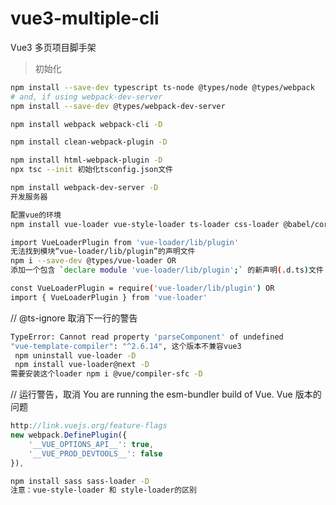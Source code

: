 # vue3-multiple-cli

Vue3 多页项目脚手架

> 初始化

```sh
npm install --save-dev typescript ts-node @types/node @types/webpack
# and, if using webpack-dev-server
npm install --save-dev @types/webpack-dev-server

npm install webpack webpack-cli -D
```

<!-- 注意：webpack现在默认能识别.ts文件，无需添加对应的loader -->

```sh
npm install clean-webpack-plugin -D
```

```sh
npm install html-webpack-plugin -D
npx tsc --init 初始化tsconfig.json文件
```

```sh
npm install webpack-dev-server -D
开发服务器
```

```sh
配置vue的环境
npm install vue-loader vue-style-loader ts-loader css-loader @babel/core babel-loader @vue/babel-preset-app vue-template-compiler -D

import VueLoaderPlugin from 'vue-loader/lib/plugin'
无法找到模块“vue-loader/lib/plugin”的声明文件
npm i --save-dev @types/vue-loader OR
添加一个包含 `declare module 'vue-loader/lib/plugin';` 的新声明(.d.ts)文件

const VueLoaderPlugin = require('vue-loader/lib/plugin') OR
import { VueLoaderPlugin } from 'vue-loader'

```

// @ts-ignore 取消下一行的警告

```sh
TypeError: Cannot read property 'parseComponent' of undefined
"vue-template-compiler": "^2.6.14", 这个版本不兼容vue3
 npm uninstall vue-loader -D
 npm install vue-loader@next -D
需要安装这个loader npm i @vue/compiler-sfc -D
```

// 运行警告，取消
You are running the esm-bundler build of Vue. Vue 版本的问题

<!-- 解决 -->

```js
http://link.vuejs.org/feature-flags
new webpack.DefinePlugin({
    '__VUE_OPTIONS_API__': true,
    '__VUE_PROD_DEVTOOLS__': false
}),
```

<!-- 处理sass和图片 -->

```sh
npm install sass sass-loader -D
注意：vue-style-loader 和 style-loader的区别
```
